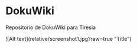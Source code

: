 <h1>DokuWiki</h1>
<p>Repositorio de DokuWiki para Tiresia</p>
![Alt text](relative/screenshot1.jpg?raw=true "Title")
